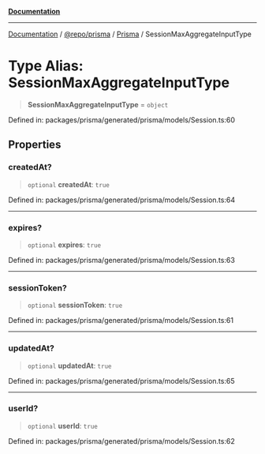 [**Documentation**](../../../../../README.md)

***

[Documentation](../../../../../README.md) / [@repo/prisma](../../../README.md) / [Prisma](../README.md) / SessionMaxAggregateInputType

# Type Alias: SessionMaxAggregateInputType

> **SessionMaxAggregateInputType** = `object`

Defined in: packages/prisma/generated/prisma/models/Session.ts:60

## Properties

### createdAt?

> `optional` **createdAt**: `true`

Defined in: packages/prisma/generated/prisma/models/Session.ts:64

***

### expires?

> `optional` **expires**: `true`

Defined in: packages/prisma/generated/prisma/models/Session.ts:63

***

### sessionToken?

> `optional` **sessionToken**: `true`

Defined in: packages/prisma/generated/prisma/models/Session.ts:61

***

### updatedAt?

> `optional` **updatedAt**: `true`

Defined in: packages/prisma/generated/prisma/models/Session.ts:65

***

### userId?

> `optional` **userId**: `true`

Defined in: packages/prisma/generated/prisma/models/Session.ts:62
